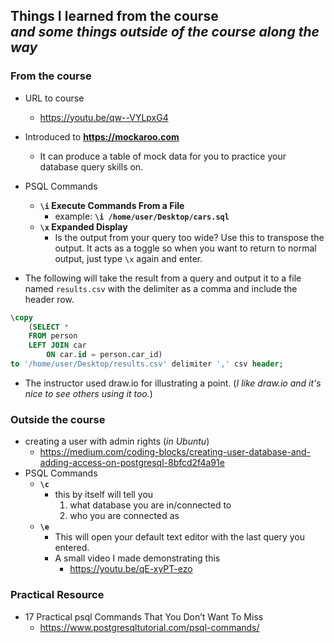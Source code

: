 ## Things I learned from the course<br>_and some things outside of the course along the way_

### From the course
- URL to course
    - https://youtu.be/qw--VYLpxG4
- Introduced to **https://mockaroo.com**
    - It can produce a table of mock data for you to practice your database query skills on.
- PSQL Commands
    - **`\i` Execute Commands From a File**
        - example: **`\i /home/user/Desktop/cars.sql`**
    - **`\x` Expanded Display**
        - Is the output from your query too wide? Use this to transpose the output. It acts as a toggle so when you want to return to normal output, just type `\x` again and enter.

- The following will take the result from a query and output it to a file named `results.csv` with the delimiter as a comma and include the header row.
```sql
\copy 
    (SELECT *
    FROM person
    LEFT JOIN car
        ON car.id = person.car_id) 
to '/home/user/Desktop/results.csv' delimiter ',' csv header; 
```


- The instructor used draw.io for illustrating a point. (_I like draw.io and it's nice to see others using it too._)


### Outside the course
- creating a user with admin rights (_in Ubuntu_)
    - https://medium.com/coding-blocks/creating-user-database-and-adding-access-on-postgresql-8bfcd2f4a91e
- PSQL Commands
    - **`\c`**
        - this by itself will tell you  
            1. what database you are in/connected to 
            2. who you are connected as
    - **`\e`**
        - This will open your default text editor with the last query you entered.
        - A small video I made demonstrating this
            - https://youtu.be/qE-xyPT-ezo

### Practical Resource
- 17 Practical psql Commands That You Don’t Want To Miss
    - https://www.postgresqltutorial.com/psql-commands/


